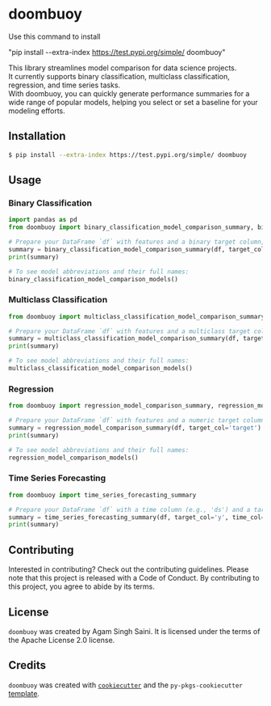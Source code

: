 # doombuoy
Use this command to install 

"pip install --extra-index https://test.pypi.org/simple/ doombuoy"

This library streamlines model comparison for data science projects.  
It currently supports binary classification, multiclass classification, regression, and time series tasks.  
With doombuoy, you can quickly generate performance summaries for a wide range of popular models, helping you select or set a baseline for your modeling efforts.

## Installation

```bash
$ pip install --extra-index https://test.pypi.org/simple/ doombuoy
```

## Usage



### Binary Classification

```python
import pandas as pd
from doombuoy import binary_classification_model_comparison_summary, binary_classification_model_comparison_models

# Prepare your DataFrame `df` with features and a binary target column, e.g., 'target'
summary = binary_classification_model_comparison_summary(df, target_col='target')
print(summary)

# To see model abbreviations and their full names:
binary_classification_model_comparison_models()
```

### Multiclass Classification

```python
from doombuoy import multiclass_classification_model_comparison_summary, multiclass_classification_model_comparison_models

# Prepare your DataFrame `df` with features and a multiclass target column, e.g., 'target'
summary = multiclass_classification_model_comparison_summary(df, target_col='target')
print(summary)

# To see model abbreviations and their full names:
multiclass_classification_model_comparison_models()
```

### Regression

```python
from doombuoy import regression_model_comparison_summary, regression_model_comparison_models

# Prepare your DataFrame `df` with features and a numeric target column, e.g., 'target'
summary = regression_model_comparison_summary(df, target_col='target')
print(summary)

# To see model abbreviations and their full names:
regression_model_comparison_models()
```

### Time Series Forecasting

```python
from doombuoy import time_series_forecasting_summary

# Prepare your DataFrame `df` with a time column (e.g., 'ds') and a target column (e.g., 'y')
summary = time_series_forecasting_summary(df, target_col='y', time_col='ds')
print(summary)
```

## Contributing

Interested in contributing? Check out the contributing guidelines. Please note that this project is released with a Code of Conduct. By contributing to this project, you agree to abide by its terms.

## License

`doombuoy` was created by Agam Singh Saini. It is licensed under the terms of the Apache License 2.0 license.

## Credits

`doombuoy` was created with [`cookiecutter`](https://cookiecutter.readthedocs.io/en/latest/) and the `py-pkgs-cookiecutter` [template](https://github.com/py-pkgs/py-pkgs-cookiecutter).
